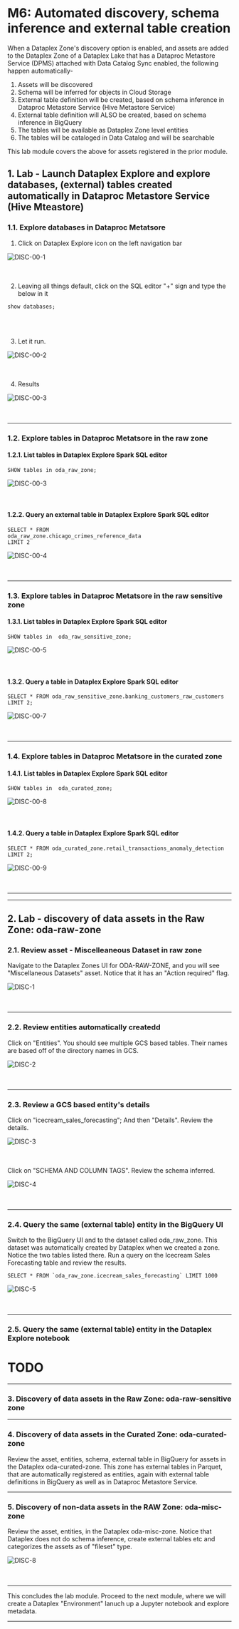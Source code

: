 # M6: Automated discovery, schema inference and external table creation

When a Dataplex Zone's discovery option is enabled, and assets are added to the Dataplex Zone of a Dataplex Lake that has a Dataproc Metastore Service (DPMS) attached with Data Catalog Sync enabled, the following happen automatically-
1. Assets will be discovered
2. Schema will be inferred for objects in Cloud Storage
3. External table definition will be created, based on schema inference in Dataproc Metastore Service (Hive Metastore Service) 
4. External table definition will ALSO be created, based on schema inference in BigQuery
5. The tables will be available as Dataplex Zone level entities
6. The tables will be cataloged in Data Catalog and will be searchable

This lab module covers the above for assets registered in the prior module.

## 1. Lab - Launch Dataplex Explore and explore databases, (external) tables created automatically in Dataproc Metastore Service (Hive Mteastore)

### 1.1. Explore databases in Dataproc Metatsore

1. Click on Dataplex Explore icon on the left navigation bar
 
![DISC-00-1](../01-images/06-00-exp-01.png)   
<br><br>

2. Leaving all things default, click on the SQL editor "+" sign and type the below in it

```
show databases;
```

<br><br>

3. Let it run. 

![DISC-00-2](../01-images/06-00-exp-02.png)   
<br><br>

4. Results

![DISC-00-3](../01-images/06-00-exp-03.png)   
<br><br>

<hr>

### 1.2. Explore tables in Dataproc Metatsore in the raw zone

#### 1.2.1. List tables in Dataplex Explore Spark SQL editor

```
SHOW tables in oda_raw_zone;
```

![DISC-00-3](../01-images/06-00-exp-04.png)   
<br><br>

#### 1.2.2. Query an external table in Dataplex Explore Spark SQL editor

```
SELECT * FROM 	
oda_raw_zone.chicago_crimes_reference_data
LIMIT 2
```

![DISC-00-4](../01-images/06-00-exp-05.png)   
<br><br>

<hr>

### 1.3. Explore tables in Dataproc Metatsore in the raw sensitive zone

#### 1.3.1. List tables in Dataplex Explore Spark SQL editor

```
SHOW tables in 	oda_raw_sensitive_zone;
```

![DISC-00-5](../01-images/06-00-exp-06.png)   
<br><br>

#### 1.3.2. Query a table in Dataplex Explore Spark SQL editor

```
SELECT * FROM oda_raw_sensitive_zone.banking_customers_raw_customers LIMIT 2;
```

![DISC-00-7](../01-images/06-00-exp-07.png)   
<br><br>

<hr>

### 1.4. Explore tables in Dataproc Metatsore in the curated zone

#### 1.4.1. List tables in Dataplex Explore Spark SQL editor

```
SHOW tables in 	oda_curated_zone;
```

![DISC-00-8](../01-images/06-00-exp-08.png)   
<br><br>

#### 1.4.2. Query a table in Dataplex Explore Spark SQL editor

```
SELECT * FROM oda_curated_zone.retail_transactions_anomaly_detection LIMIT 2;
```

![DISC-00-9](../01-images/06-00-exp-09.png)   
<br><br>

<hr>
<hr>

## 2. Lab - discovery of data assets in the Raw Zone: oda-raw-zone

### 2.1. Review asset - Miscelleaneous Dataset in raw zone
Navigate to the Dataplex Zones UI for ODA-RAW-ZONE, and you will see "Miscellaneous Datasets" asset. Notice that it has an "Action required" flag.

![DISC-1](../01-images/05-01.png)   
<br><br>

<hr>

### 2.2. Review entities automatically createdd

Click on "Entities". You should see multiple GCS based tables. Their names are based off of the directory names in GCS.

![DISC-2](../01-images/05-12.png)   
<br><br>

<hr>

### 2.3. Review a GCS based entity's details 

Click on "icecream_sales_forecasting"; And then "Details". Review the details.

![DISC-3](../01-images/05-03.png)   
<br><br>

Click on "SCHEMA AND COLUMN TAGS". Review the schema inferred.

![DISC-4](../01-images/05-04.png)   
<br><br>

<hr>

### 2.4. Query the same (external table) entity in the BigQuery UI
Switch to the BigQuery UI and to the dataset called oda_raw_zone. This dataset was automatically created by Dataplex when we created a zone. Notice the two tables listed there. Run a query on the Icecream Sales Forecasting table and review the results.

```
SELECT * FROM `oda_raw_zone.icecream_sales_forecasting` LIMIT 1000
```

![DISC-5](../01-images/05-05.png)   
<br><br>

<hr>

### 2.5. Query the same (external table) entity in the Dataplex Explore notebook

# TODO



<hr>

### 3. Discovery of data assets in the Raw Zone: oda-raw-sensitive zone

<hr>

### 4. Discovery of data assets in the Curated Zone: oda-curated-zone

Review the asset, entities, schema, external table in BigQuery for assets in the Dataplex oda-curated-zone. This zone has external tables in Parquet, that are automatically registered as entities, again with external table definitions in BigQuery as well as in Dataproc Metastore Service.

<hr>

### 5. Discovery of non-data assets in the RAW Zone: oda-misc-zone

Review the asset, entities, in the Dataplex oda-misc-zone. Notice that Dataplex does not do schema inference, create external tables etc and categorizes the assets as of "fileset" type.
<br>

![DISC-8](../01-images/05-08.png)   
<br><br>

<hr>
This concludes the lab module. Proceed to the next module, where we will create a Dataplex "Environment" lanuch up a Jupyter notebook and explore metadata.
<hr>
